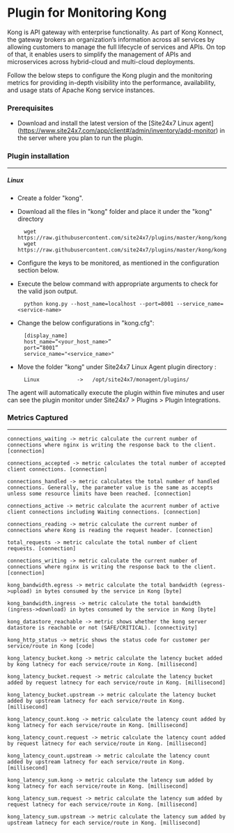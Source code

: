 Plugin for Monitoring Kong 
==============================================

Kong is API gateway with enterprise functionality. As part of Kong Konnect, the gateway brokers an organization’s information across all services by allowing customers to manage the full lifecycle of services and APIs. On top of that, it enables users to simplify the management of APIs and microservices across hybrid-cloud and multi-cloud deployments.

Follow the below steps to configure the Kong plugin and the monitoring metrics for providing in-depth visibility into the performance, availability, and usage stats of Apache Kong service instances.

### Prerequisites

- Download and install the latest version of the [Site24x7 Linux agent] (https://www.site24x7.com/app/client#/admin/inventory/add-monitor) in the server where you plan to run the plugin. 


### Plugin installation
---
##### Linux 

- Create a folder "kong".

- Download all the files in "kong" folder and place it under the "kong" directory

		wget https://raw.githubusercontent.com/site24x7/plugins/master/kong/kong.py
		wget https://raw.githubusercontent.com/site24x7/plugins/master/kong/kong.cfg
	
- Configure the keys to be monitored, as mentioned in the configuration section below.

- Execute the below command with appropriate arguments to check for the valid json output.  

		python kong.py --host_name=localhost --port=8001 --service_name=<service-name>
		
- Change the below configurations in "kong.cfg":

		[display_name]
		host_name=“<your_host_name>”
		port=“8001”
		service_name="<service_name>"
		
- Move the folder "kong" under Site24x7 Linux Agent plugin directory : 

		Linux            ->   /opt/site24x7/monagent/plugins/


The agent will automatically execute the plugin within five minutes and user can see the plugin monitor under Site24x7 > Plugins > Plugin Integrations.

### Metrics Captured
---
	connections_waiting -> metric calculate the current number of connections where nginx is writing the response back to the client. [connection]

	connections_accepted -> metric calculates the total number of accepted client connections. [connection]

	connections_handled -> metric calculates the total number of handled connections. Generally, the parameter value is the same as accepts unless some resource limits have been reached. [connection]

	connections_active -> metric calculate the acurrent number of active client connections including Waiting connections. [connection]

	connections_reading -> metric calculate the current number of connections where Kong is reading the request header. [connection]

	total_requests -> metric calculate the total number of client requests. [connection]

	connections_writing -> metric calculate the current number of connections where nginx is writing the response back to the client. [connection]
	
	kong_bandwidth.egress -> metric calculate the total bandwidth (egress->upload) in bytes consumed by the service in Kong [byte]

	kong_bandwidth.ingress -> metric calculate the total bandwidth (ingress->download) in bytes consumed by the service in Kong [byte]

	kong_datastore_reachable -> metric shows whether the kong server datastore is reachable or not (SAFE/CRITICAL). [connectivity]

	kong_http_status -> metric shows the status code for customer per service/route in Kong [code]

	kong_latency_bucket.kong -> metric calculate the latency bucket added by kong latnecy for each service/route in Kong. [millisecond]

	kong_latency_bucket.request -> metric calculate the latency bucket added by request latnecy for each service/route in Kong. [millisecond]

	kong_latency_bucket.upstream -> metric calculate the latency bucket added by upstream latnecy for each service/route in Kong. [millisecond]

	kong_latency_count.kong -> metric calculate the latency count added by kong latnecy for each service/route in Kong. [millisecond]		

	kong_latency_count.request -> metric calculate the latency count added by request latnecy for each service/route in Kong. [millisecond]

	kong_latency_count.upstream -> metric calculate the latency count added by upstream latnecy for each service/route in Kong. [millisecond]

	kong_latency_sum.kong -> metric calculate the latency sum added by kong latnecy for each service/route in Kong. [millisecond]

	kong_latency_sum.request -> metric calculate the latency sum added by request latnecy for each service/route in Kong. [millisecond]

	kong_latency_sum.upstream -> metric calculate the latency sum added by upstream latnecy for each service/route in Kong. [millisecond]		
